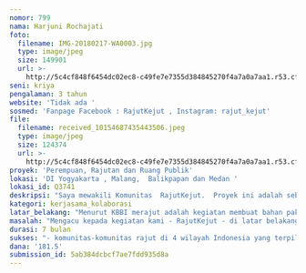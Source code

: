 ```yaml
---
nomor: 799
nama: Harjuni Rochajati
foto:
  filename: IMG-20180217-WA0003.jpg
  type: image/jpeg
  size: 149901
  url: >-
    http://5c4cf848f6454dc02ec8-c49fe7e7355d384845270f4a7a0a7aa1.r53.cf2.rackcdn.com/3284516e-5d2e-4af8-9e74-7407e8ebd004/IMG-20180217-WA0003.jpg
seni: kriya
pengalaman: 3 tahun
website: 'Tidak ada '
sosmed: 'Fanpage Facebook : RajutKejut , Instagram: rajut_kejut'
file:
  filename: received_10154687435443506.jpeg
  type: image/jpeg
  size: 124374
  url: >-
    http://5c4cf848f6454dc02ec8-c49fe7e7355d384845270f4a7a0a7aa1.r53.cf2.rackcdn.com/25aa3bfb-0a1d-44f1-87a0-85f3b0d4f58f/received_10154687435443506.jpeg
proyek: 'Perempuan, Rajutan dan Ruang Publik'
lokasi: 'DI Yogyakarta , Malang,  Balikpapan dan Medan '
lokasi_id: Q3741
deskripsi: "Saya mewakili Komunitas  RajutKejut.  Proyek ini adalah sebuah usaha untuk membagi pengalamankami - Komunitas RajutKejut yang kerap berkarya di ruang publik dengan media rajutan teknik crochet -- kepada komunitas lain di beberapa wilayah di Indonesia. Kami memilih Yogyakarta,  Malang, Balikpapan dan Medan. Wilayah tersebut dipilih karena di wilayah ada  komunitas-komunitas rajut yang aktif dengan anggota yang cukup banyak. Sehingga terbangun kegiatan bersama.\r\nMasing-masing komunitas akan melakukan yarnbombing/berkarya dengan benang di ruang publik merespons kondisi sosial budaya/menyuarakan sesuatu,  ikut merayakan momen penting di di wilayahnya. Juga menggali lokasi-lokasi yang menurut mereka penting untuk ditandai. \r\nSelanjutnya penggiat Komunitas RajutKejut akan hadir untuk sharing pengalaman, menggali potensi,  mengolah ide bersama,  membantu mengeksekusi bersama-sama dengan teman-teman di wilayah-wilayah tersebut. \r\nJadi proyek ini adalah dalam rangka mengajak  teman-teman komunitas perajut untuk tidak sekedar merajut benda-benda keaeharian,  tapi juga menyarakan kegelisahan dan mengangkat permasalahn  sosial budaya sambil bersenang-senang bersama dan menapilkannya di ruang publik. "
kategori: kerjasama_kolaborasi
latar_belakang: "Menurut KBBI merajut adalah kegiatan membuat bahan pakaian dari benang dengan tangan (atau mesin). Selain pakaian, umumnya produk dari rajutan bisa berupa taplak, tas,  syal,  sepatu dan lain-lain yang sifatnya bisa dipakai/wearable atau berbentuk boneka. Teknik merajut dengan tangan ada dua jenis yaitu knitting dan crochet. Yang kami angkat di sini adalah merajut/crochet yaitu teknik merajut dengan media benang dengan menggunakan satu jarum sebagai alatnya.\r\nDi Indonesia kegiatan merajut umumnya dilakukan oleh perempuan, kebanyakan ibu rumah tangga,  ada juga kaum muda,  ada laki-laki namun sangat sedikit.  \r\nBagi perajut,  kegiatan merajut menjadi sebuah hobi,  untuk relaksasi,  sarana pereda stress dan bisa juga menjadi kegiatan ekonomi (karya dijual atau mengerjakan pesanan).  \r\nMerajut adalah kegiatan pribadi dalam hal ini tiap orang mengerjakan proyek masing-masing walau bisa juga bekerja secara berkelompok/berkomunitas. Berkomunitas membuat mereka bersemangat dalam berkarya dan bisa jadi ajang sharing ilmu/teknik/pola rajutan. Namun,  karya tetap bersifat pribadi. \r\nKami Komunitas RajutKejut berkarya dengan media benang teknik crochet bedanya kami berkarya secara kolektif,  bersama-sama membuat satu karya yang dipamerkan di ruang publik (yarnbombing) untuk merespons suatu kondisi sosial budaya atau ikut merayakan momen penting dalam berkehidupan di Indonesia. "
masalah: "Mengacu kepada kegiatan kami - RajutKejut - di latar belakang tadi,  kami berkesimpulan bahwa kegiatan merajut akan lebih seru jika dilakukan bersama-sama, apalagi jika bisa digunakan untuk menyuarakan sesuatu. Bisa menjadi sebuah gerakan kesadaran akan banyak hal yang ada di lingkungan sosial budaya kita.  Sekaligus menandai satu sudut ruang publik dengan karya rajutan sebagai sebuah bentuk gerakan perempuan.  \r\nRajutKejut bermaksud mengajak komunitas-komunitas rajut di wilayah-wilayah di Indonesia berkarya di ruang publik (membuat yarnbombing) , di mana hal ini belum pernah dilakukan oleh komunitas rajut di wilayah tersebut.  Kami sempat mendata keberadaan komunitas-komunitas rajut di Indonesia untuk kebutuhan pameran di 2017 kemarin dan mendapat banyak komunitas rajut dengan anggota yang cukup banyak. "
durasi: 7 bulan
sukses: "- komunitas-komunitas rajut di 4 wilayah Indonesia yang terpilih akan membuat karya di wilayah masing-masing sesuai dengan hasil pengamatan terhadap kondisi sosial atau hal yang menggelisahkan di wilayahnya yang mereka ekspresikan melalui karya yarnbombing\r\n- para perajut menjadi lebih peduli dan peka terhadap kondisi sosial di lingkungannya dan menyadari potensinya sebagai warga yang berani bersuara \r\n- akan ada dokumentasi foto dan video proses berkarya di 4 wilayah yang dipilih. \r\n"
dana: '181.5'
submission_id: 5ab384dcbcf7ae7fdd935d8a
---
```

